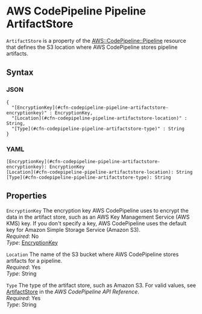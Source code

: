 # AWS CodePipeline Pipeline ArtifactStore<a name="aws-properties-codepipeline-pipeline-artifactstore"></a>

`ArtifactStore` is a property of the [AWS::CodePipeline::Pipeline](aws-resource-codepipeline-pipeline.md) resource that defines the S3 location where AWS CodePipeline stores pipeline artifacts\.

## Syntax<a name="w4ab1c21c10c75c17c25b5"></a>

### JSON<a name="aws-properties-codepipeline-pipeline-artifactstore-syntax.json"></a>

```
{
  "[EncryptionKey](#cfn-codepipeline-pipeline-artifactstore-encryptionkey)" : EncryptionKey,
  "[Location](#cfn-codepipeline-pipeline-artifactstore-location)" : String,
  "[Type](#cfn-codepipeline-pipeline-artifactstore-type)" : String
}
```

### YAML<a name="aws-properties-codepipeline-pipeline-artifactstore-syntax.yaml"></a>

```
[EncryptionKey](#cfn-codepipeline-pipeline-artifactstore-encryptionkey): EncryptionKey
[Location](#cfn-codepipeline-pipeline-artifactstore-location): String
[Type](#cfn-codepipeline-pipeline-artifactstore-type): String
```

## Properties<a name="w4ab1c21c10c75c17c25b7"></a>

`EncryptionKey`  <a name="cfn-codepipeline-pipeline-artifactstore-encryptionkey"></a>
The encryption key AWS CodePipeline uses to encrypt the data in the artifact store, such as an AWS Key Management Service \(AWS KMS\) key\. If you don't specify a key, AWS CodePipeline uses the default key for Amazon Simple Storage Service \(Amazon S3\)\.  
*Required*: No  
*Type*: [EncryptionKey](aws-properties-codepipeline-pipeline-artifactstore-encryptionkey.md)

`Location`  <a name="cfn-codepipeline-pipeline-artifactstore-location"></a>
The name of the S3 bucket where AWS CodePipeline stores artifacts for a pipeline\.  
*Required*: Yes  
*Type*: String

`Type`  <a name="cfn-codepipeline-pipeline-artifactstore-type"></a>
The type of the artifact store, such as Amazon S3\. For valid values, see [ArtifactStore](https://docs.aws.amazon.com/codepipeline/latest/APIReference/API_ArtifactStore.html) in the *AWS CodePipeline API Reference*\.  
*Required*: Yes  
*Type*: String